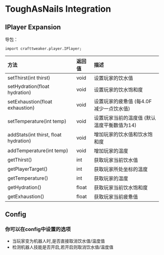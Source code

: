 # ToughAsNails Integration

## IPlayer Expansion

导包：

```zenscript
import crafttweaker.player.IPlayer;
```

| 方法                                   | 返回值  | 描述                             
| :------------------------------------ | :----- |:----------------------------------- 
| setThirst(int thirst)                 | void   | 设置玩家的饮水值                        
| setHydration(float hydration)         | void   | 设置玩家的饮水饱和度                     
| setExhaustion(float exhaustion)       | void   | 设置玩家的疲惫值 (每4.0F减少一点饮水值)    
| setTemperature(int temp)              | void   | 设置玩家当前的温度值 (默认温度平衡数值为14) 
| addStats(int thirst, float hydration) | void   | 增加玩家的饮水值和饮水饱和度               
| addTemperature(int temp)              | void   | 增加玩家的温度                          
| getThirst()                           | int    | 获取玩家当前饮水值                       
| getPlayerTarget()                     | int    | 获取玩家所处坐标的温度                    
| getTemperature()                      | int    | 获取玩家的温度                          
| getHydration()                        | float  | 获取玩家当前饮水饱和度                   
| getExhaustion()                       | float  | 获取玩家当前疲惫值

## Config

### 你可以在config中设置的选项

* 当玩家变为机器人时,是否直接取消饮水值/温度值
* 检测机器人技能是否开启,若开启则取消饮水值/温度值